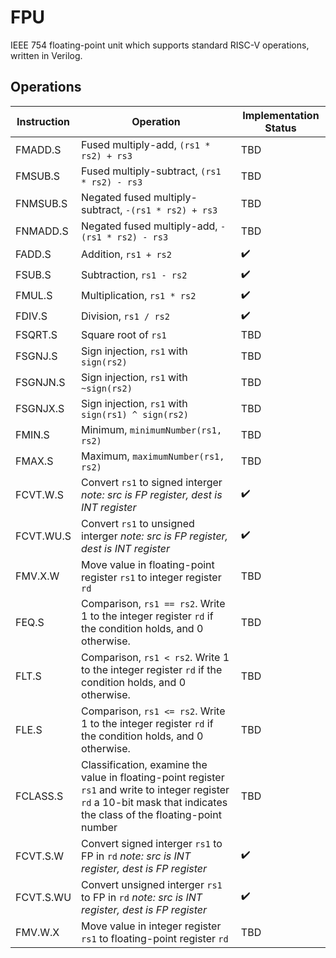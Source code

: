 # FPU
IEEE 754 floating-point unit which supports standard RISC-V operations, written in Verilog.

## Operations

| Instruction  | Operation | Implementation Status |
| ------  | --------- | ------ |
| FMADD.S | Fused multiply-add, `(rs1 * rs2) + rs3` | TBD |
| FMSUB.S | Fused multiply-subtract, `(rs1 * rs2) - rs3` | TBD |
| FNMSUB.S | Negated fused multiply-subtract, `-(rs1 * rs2) + rs3` | TBD |
| FNMADD.S | Negated fused multiply-add, `-(rs1 * rs2) - rs3` | TBD |
| FADD.S | Addition, `rs1 + rs2` | :heavy_check_mark: |
| FSUB.S | Subtraction, `rs1 - rs2` | :heavy_check_mark: |
| FMUL.S | Multiplication, `rs1 * rs2` | :heavy_check_mark: |
| FDIV.S | Division, `rs1 / rs2` | :heavy_check_mark: |
| FSQRT.S | Square root of `rs1` | TBD |
| FSGNJ.S | Sign injection, `rs1` with `sign(rs2)` | TBD |
| FSGNJN.S | Sign injection, `rs1` with `~sign(rs2)` | TBD |
| FSGNJX.S | Sign injection, `rs1` with `sign(rs1) ^ sign(rs2)` | TBD |
| FMIN.S | Minimum, `minimumNumber(rs1, rs2)` | TBD |
| FMAX.S | Maximum, `maximumNumber(rs1, rs2)` | TBD |
| FCVT.W.S | Convert `rs1` to signed interger *note: src is FP register, dest is INT register* | :heavy_check_mark: |
| FCVT.WU.S | Convert `rs1` to unsigned interger *note: src is FP register, dest is INT register* | :heavy_check_mark: |
| FMV.X.W | Move value in floating-point register `rs1` to integer register `rd` | TBD |
| FEQ.S | Comparison, `rs1 == rs2`. Write 1 to the integer register `rd` if the condition holds, and 0 otherwise. | TBD |
| FLT.S | Comparison, `rs1 < rs2`. Write 1 to the integer register `rd` if the condition holds, and 0 otherwise. | TBD |
| FLE.S | Comparison, `rs1 <= rs2`. Write 1 to the integer register `rd` if the condition holds, and 0 otherwise. | TBD |
| FCLASS.S | Classification, examine the value in floating-point register `rs1` and write to integer register `rd` a 10-bit mask that indicates the class of the floating-point number | TBD |
| FCVT.S.W | Convert signed interger `rs1` to FP in `rd` *note: src is INT register, dest is FP register* | :heavy_check_mark: |
| FCVT.S.WU | Convert unsigned interger `rs1` to FP in `rd` *note: src is INT register, dest is FP register* | :heavy_check_mark: |
| FMV.W.X | Move value in integer register `rs1` to floating-point register `rd` | TBD |

